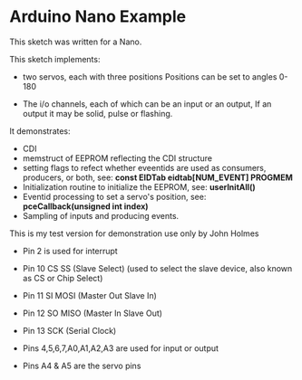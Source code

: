 # Arduino Nano Example

This sketch was written for a Nano.

This sketch implements:
* two servos, each with three positions
   Positions can be set to angles 0-180
   
* The i/o channels, each of which can be an input or an output,
   If an output it may be solid, pulse or flashing. 

It demonstrates: 
* CDI
* memstruct of EEPROM reflecting the CDI structure
* setting flags to refect whether eveentids are used as consumers, producers, or both, see: **const EIDTab eidtab[NUM_EVENT] PROGMEM**
* Initialization routine to initialize the EEPROM, see: **userInitAll()**
* Eventid processing to set a servo's position, see: **pceCallback(unsigned int index)**
* Sampling of inputs and producing events.

This is my test version for demonstration use only by John Holmes
  - Pin 2 is used for interrupt
  - Pin 10 CS SS (Slave Select) (used to select the slave device, also known as CS or Chip Select)
  - Pin 11 SI MOSI (Master Out Slave In)
  - Pin 12 SO MISO (Master In Slave Out)
  - Pin 13 SCK (Serial Clock)

  - Pins 4,5,6,7,A0,A1,A2,A3 are used for input or output
  - Pins A4 & A5 are the servo pins
